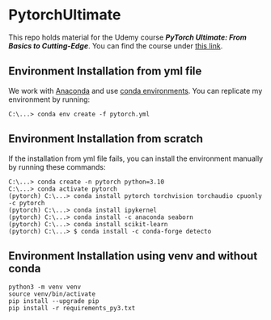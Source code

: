 # PytorchUltimate

This repo holds material for the Udemy course _**PyTorch Ultimate: From Basics to Cutting-Edge**_. You can find the course under [this link](https://www.udemy.com/course/pytorch-ultimate/).

## Environment Installation from yml file

We work with [Anaconda](https://www.anaconda.com/) and use [conda environments](https://conda.io/projects/conda/en/latest/user-guide/tasks/manage-environments.html#). You can replicate my environment by running:

```
C:\...> conda env create -f pytorch.yml
```

## Environment Installation from scratch

If the installation from yml file fails, you can install the environment manually by running these commands:

```
C:\...> conda create -n pytorch python=3.10
C:\...> conda activate pytorch
(pytorch) C:\...> conda install pytorch torchvision torchaudio cpuonly -c pytorch
(pytorch) C:\...> conda install ipykernel
(pytorch) C:\...> conda install -c anaconda seaborn
(pytorch) C:\...> conda install scikit-learn
(pytorch) C:\...> $ conda install -c conda-forge detecto
```

## Environment Installation using venv and without conda

```
python3 -m venv venv
source venv/bin/activate
pip install --upgrade pip
pip install -r requirements_py3.txt
```